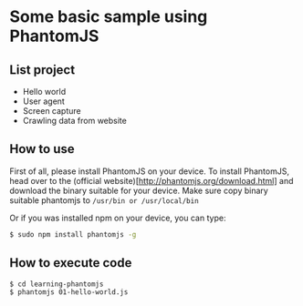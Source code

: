 # Some basic sample using PhantomJS

## List project
- Hello world
- User agent
- Screen capture
- Crawling data from website

## How to use
First of all, please install PhantomJS on your device.
To install PhantomJS, head over to the (official website)[http://phantomjs.org/download.html]
and download the binary suitable for your device.
Make sure copy binary suitable phantomjs to `/usr/bin or /usr/local/bin`

Or if you was installed npm on your device, you can type:
```bash
$ sudo npm install phantomjs -g
```

## How to execute code
```bash
$ cd learning-phantomjs
$ phantomjs 01-hello-world.js
```